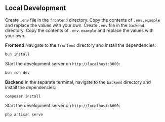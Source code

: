 ## Local Development
Create `.env` file in the `frontend` directory. Copy the contents of `.env.example` and replace the values with your own.
Create `.env` file in the `backend` directory. Copy the contents of `.env.example` and replace the values with your own.

**Frontend**
Navigate to the `frontend` directory and install the dependencies:
```bash
bun install
```
Start the development server on `http://localhost:3000`:
```bash
bun run dev
```

**Backend**
In the separate terminal, navigate to the `backend` directory and install the dependencies:
```bash
composer install
```
Start the development server on `http://localhost:8000`:
```bash
php artisan serve
```
